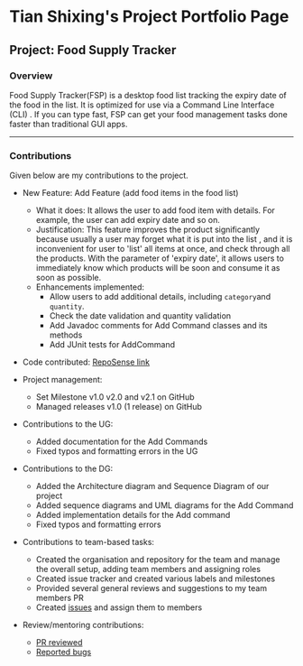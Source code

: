 # Tian Shixing's Project Portfolio Page
## Project: Food Supply Tracker

### Overview
Food Supply Tracker(FSP) is a desktop food list tracking the expiry date of the food in the list.
It is optimized for use via a Command Line Interface (CLI) . 
If you can type fast, FSP can get your food management tasks done faster than traditional GUI apps.

---

### Contributions
Given below are my contributions to the project.

+ New Feature: Add Feature (add food items in the food list)
  + What it does: It allows the user to add food item with details. For example, the user can add expiry date and so on. 
  + Justification: This feature improves the product significantly because usually a user may forget what it is put into the list
  , and it is inconvenient for user to 'list' all items at once, and check through all the products. 
  With the parameter of 'expiry date', it allows users to immediately know which products will be soon and consume it 
  as soon as possible. 
  + Enhancements implemented: 
    + Allow users to add additional details, including `category`and `quantity`.
    + Check the date validation and quantity validation
    + Add Javadoc comments for Add Command classes and its methods
    + Add JUnit tests for AddCommand

+ Code contributed: [RepoSense link](https://nus-cs2113-ay2223s2.github.io/tp-dashboard/?search=tsx0314&sort=groupTitle&sortWithin=title&timeframe=commit&mergegroup=&groupSelect=groupByRepos&breakdown=true&checkedFileTypes=docs~functional-code~test-code~other&since=2023-02-17&tabOpen=true&tabType=authorship&tabAuthor=tsx0314&tabRepo=AY2223S2-CS2113-W13-3%2Ftp%5Bmaster%5D&authorshipIsMergeGroup=false&authorshipFileTypes=docs~functional-code~test-code~other&authorshipIsBinaryFileTypeChecked=false&authorshipIsIgnoredFilesChecked=false)

+ Project management:
  + Set Milestone v1.0 v2.0 and v2.1 on GitHub
  + Managed releases v1.0 (1 release) on GitHub

+ Contributions to the UG: 
  + Added documentation for the Add Commands
  + Fixed typos and formatting errors in the UG

+ Contributions to the DG:
  + Added the Architecture diagram and Sequence Diagram of our project
  + Added sequence diagrams and UML diagrams for the Add Command
  + Added implementation details for the Add command
  + Fixed typos and formatting errors

+ Contributions to team-based tasks: 
  + Created the organisation and repository for the team and manage the overall setup, adding team members and assigning roles 
  + Created issue tracker and created various labels and milestones
  + Provided several general reviews and suggestions to my team members PR
  + Created [issues](https://github.com/AY2223S2-CS2113-W13-3/tp/issues?q=author%3Atsx0314) and assign them to members

+ Review/mentoring contributions:
  + [PR reviewed](https://github.com/AY2223S2-CS2113-W13-3/tp/issues?q=reviewed-by%3Atsx0314)
  + [Reported bugs](https://github.com/AY2223S2-CS2113-W13-3/tp/issues?q=author%3Atsx0314+label%3Atype.Bug)


